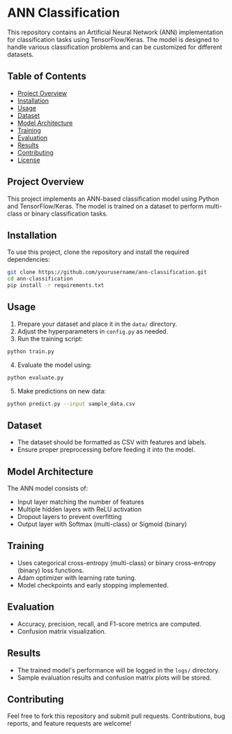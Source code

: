 # ANN Classification

This repository contains an Artificial Neural Network (ANN) implementation for classification tasks using TensorFlow/Keras. The model is designed to handle various classification problems and can be customized for different datasets.

## Table of Contents
- [Project Overview](#project-overview)
- [Installation](#installation)
- [Usage](#usage)
- [Dataset](#dataset)
- [Model Architecture](#model-architecture)
- [Training](#training)
- [Evaluation](#evaluation)
- [Results](#results)
- [Contributing](#contributing)
- [License](#license)

## Project Overview
This project implements an ANN-based classification model using Python and TensorFlow/Keras. The model is trained on a dataset to perform multi-class or binary classification tasks.

## Installation
To use this project, clone the repository and install the required dependencies:

```bash
git clone https://github.com/yourusername/ann-classification.git
cd ann-classification
pip install -r requirements.txt
```

## Usage
1. Prepare your dataset and place it in the `data/` directory.
2. Adjust the hyperparameters in `config.py` as needed.
3. Run the training script:

```bash
python train.py
```

4. Evaluate the model using:

```bash
python evaluate.py
```

5. Make predictions on new data:

```bash
python predict.py --input sample_data.csv
```

## Dataset
- The dataset should be formatted as CSV with features and labels.
- Ensure proper preprocessing before feeding it into the model.

## Model Architecture
The ANN model consists of:
- Input layer matching the number of features
- Multiple hidden layers with ReLU activation
- Dropout layers to prevent overfitting
- Output layer with Softmax (multi-class) or Sigmoid (binary)

## Training
- Uses categorical cross-entropy (multi-class) or binary cross-entropy (binary) loss functions.
- Adam optimizer with learning rate tuning.
- Model checkpoints and early stopping implemented.

## Evaluation
- Accuracy, precision, recall, and F1-score metrics are computed.
- Confusion matrix visualization.

## Results
- The trained model's performance will be logged in the `logs/` directory.
- Sample evaluation results and confusion matrix plots will be stored.

## Contributing
Feel free to fork this repository and submit pull requests. Contributions, bug reports, and feature requests are welcome!



